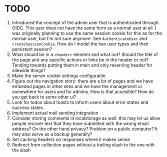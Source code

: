 
# TODO

1. Introduced the concept of the admin user that is authenticated through OIDC. This user does not have the same form as a normal user at all. I was originally planning to use the same session cookie for this as for the normal user, but I'm not sure anymore. See `AuthenticateUser` and `createSessionCookie`. How do I model the two user types and their persistent session?
1. What should be in a `<header>` element and what not? Should the title of the page and any specific actions or links be in the header or not? Tending towards putting them in main and only reserving header for sitewide things?
2. Make the server cookie settings configurable
2. Figure out the navigation story: there are a lot of pages and we have embeded
   pages in other sites and we have the management ui somewhere for users and
   for admins. How is that accesible? How do you get back to some other ui? 
3. Look for todos about toasts to inform users about error states and success states
4. Implement actual mail sending integration
5. Consider storing comments in localstorage as well: this may let us allow people recover text that they have submitted with the wrong email address? On the other hand privacy? Problem on a public computer? It may also serve as a backup generally?
6. Set caching headers on responses where it makes sense
7. Redirect from collection pages without a trailing slash to the one with the slash
